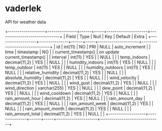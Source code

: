 # vaderlek
API for weather data


+-------------------+---------------+------+-----+---------------------+-------------------------------+
| Field             | Type          | Null | Key | Default             | Extra                         |
+-------------------+---------------+------+-----+---------------------+-------------------------------+
| id                | int(11)       | NO   | PRI | NULL                | auto_increment                |
| time              | timestamp     | NO   |     | current_timestamp() | on update current_timestamp() |
| interval          | int(11)       | YES  |     | NULL                |                               |
| temp_indoors      | decimal(11,2) | YES  |     | NULL                |                               |
| humidity_indoors  | int(11)       | YES  |     | NULL                |                               |
| temp_outdoor      | int(11)       | YES  |     | NULL                |                               |
| humidity_outdoors | int(11)       | YES  |     | NULL                |                               |
| relative_humidity | decimal(11,2) | YES  |     | NULL                |                               |
| absolute_humidity | decimal(11,2) | YES  |     | NULL                |                               |
| wind_velocity     | decimal(11,2) | YES  |     | NULL                |                               |
| wind_gust         | decimal(11,2) | YES  |     | NULL                |                               |
| wind_direction    | varchar(255)  | YES  |     | NULL                |                               |
| dew_point         | decimal(11,2) | YES  |     | NULL                |                               |
| wind_cooldown     | decimal(11,2) | YES  |     | NULL                |                               |
| rain_amount_hour  | decimal(11,2) | YES  |     | NULL                |                               |
| rain_amount_day   | decimal(11,2) | YES  |     | NULL                |                               |
| rain_amount_week  | decimal(11,2) | YES  |     | NULL                |                               |
| rain_amount_month | decimal(11,2) | YES  |     | NULL                |                               |
| rain_amount_total | decimal(11,2) | YES  |     | NULL                |                               |
+-------------------+---------------+------+-----+---------------------+-------------------------------+

